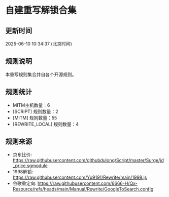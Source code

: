 # 自建重写解锁合集

## 更新时间
2025-06-10 10:34:37 (北京时间)

## 规则说明
本重写规则集合并自各个开源规则。

## 规则统计
- MITM主机数量：6
- [SCRIPT] 规则数量：2
- [MITM] 规则数量：55
- [REWRITE_LOCAL] 规则数量：4


## 规则来源
- 京东比价: https://raw.githubusercontent.com/githubdulong/Script/master/Surge/jd_price.sgmodule
- 1998解锁: https://raw.githubusercontent.com/Yu9191/Rewrite/main/1998.js
- 谷歌重定向: https://raw.githubusercontent.com/6666-H/Qx-Resource/refs/heads/main/Manual/Rewrite/GoogleToSearch.config
